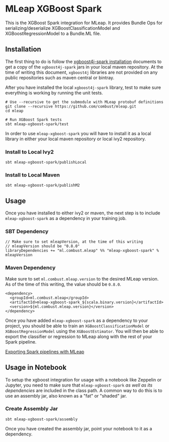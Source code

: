 # MLeap XGBoost Spark

This is the XGBoost Spark integration for MLeap. It provides Bundle Ops for serializing/deserialize XGBoostClassificationModel and XGBoostRegressionModel to a Bundle.ML file.

## Installation

The first thing to do is follow the [xgboost4j-spark installation](http://xgboost.readthedocs.io/en/latest/jvm/) documents to get a copy of the `xgboost4j-spark` jars in your local maven repository. At the time of writing this document, `xgboost4j` libraries are not provided on any public repositories such as maven central or bintray.

After you have installed the local `xgboost4j-spark` library, test to make sure everything is working by running the unit tests.

```
# Use --recursive to get the submodule with MLeap protobuf definitions
git clone --recursive https://github.com/combust/mleap.git
cd mleap

# Run XGBoost Spark tests
sbt mleap-xgboost-spark/test
```

In order to use `mleap-xgboost-spark` you will have to install it as a local library in either your local maven repository or local ivy2 repository.

### Install to Local Ivy2

```
sbt mleap-xgboost-spark/publishLocal
```

### Install to Local Maven

```
sbt mleap-xgboost-spark/publishM2
```

## Usage

Once you have installed to either ivy2 or maven, the next step is to include `mleap-xgboost-spark` as a dependency in your training job.

### SBT Dependency

```
// Make sure to set mleapVersion, at the time of this writing
// mleapVersion should be "0.8.0"
libraryDependencies += "ml.combust.mleap" %% "mleap-xgboost-spark" % mleapVersion
```

### Maven Dependency

Make sure to set `ml.combust.mleap.version` to the desired MLeap version.
As of the time of this writing, the value should be `0.8.0`.

```
<dependency>
  <groupId>ml.combust.mleap</groupId>
  <artifactId>mleap-xgboost-spark_${scala.binary.version}</artifactId>
  <version>${ml.combust.mleap.version}</version>
</dependency>
```

Once you have added `mleap-xgboost-spark` as a dependency to your project, you should be able to train an `XGBoostClassificationModel` or `XGBoostRegressionModel` using the `XGBoostEstimator`. You will then be able to export the classifier or regression to MLeap along with the rest of your Spark pipeline.

[Exporting Spark pipelines with MLeap](http://mleap-docs.combust.ml/spark/)

## Usage in Notebook

To setup the xgboost integration for usage with a notebook like Zeppelin or Jupyter, you need to make sure that `mleap-xgboost-spark` *as well as its dependencies* are included in the class path. A common way to do this is to use an assembly jar, also known as a "fat" or "shaded" jar.

### Create Assembly Jar

```
sbt mleap-xgboost-spark/assembly
```

Once you have created the assembly jar, point your notebook to it as a dependency.